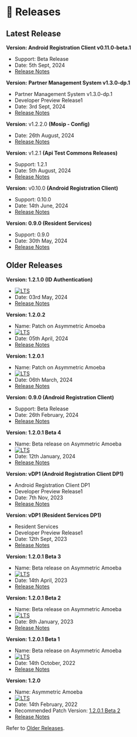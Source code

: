 # 📖 Releases

## Latest Release

**Version: Android Registration Client v0.11.0-beta.1**

* Support: Beta Release
* Date: 5th Sept, 2024
* [Release Notes](https://docs.mosip.io/1.2.0/releases/android-registration-client-v0.11.0)

**Version:** **Partner Management System v1.3.0-dp.1**

* Partner Management System v1.3.0-dp.1
* Developer Preview Release1
* Date: 3rd Sept, 2024
* [Release Notes](releases/partner-management-system-1.3.0-dp1/)

**Version:** v1.2.2.0 **(Mosip - Config)**

* Date: 26th August, 2024
* [Release Notes](https://docs.mosip.io/1.2.0/releases/1.2.2.0-mosip-config)

**Version:** v1.2.1 **(Api Test Commons Releases)**

* Support: 1.2.1
* Date: 5th August, 2024
* [Release Notes](https://docs.mosip.io/1.2.0/releases/api-test-commons-releases)

**Version:** v0.10.0 **(Android Registration Client)**

* Support: 0.10.0
* Date: 14th June, 2024
* [Release Notes](releases/android-registration-client-v0.10.0/)

**Version: 0.9.0 (Resident Services)**

* Support: 0.9.0
* Date: 30th May, 2024
* [Release Notes](releases/resident-services-0.9.0/)

## Older Releases

**Version: 1.2.1.0 (ID Authentication)**

* [![LTS](https://img.shields.io/badge/Support-Long%20Term%20Support-blue?style=plastic)](https://docs.mosip.io/1.2.0/releases/support-policy)
* Date: 03rd May, 2024
* [Release Notes](https://docs.mosip.io/1.2.0/releases/1.2.1.0)

**Version: 1.2.0.2**

* Name: Patch on Asymmetric Amoeba
* [![LTS](https://img.shields.io/badge/Support-Long%20Term%20Support-blue?style=plastic)](https://docs.mosip.io/1.2.0/releases/support-policy)
* Date: 05th April, 2024
* [Release Notes](https://docs.mosip.io/1.2.0/releases/1.2.0.2)

**Version: 1.2.0.1**

* Name: Patch on Asymmetric Amoeba
* [![LTS](https://img.shields.io/badge/Support-Long%20Term%20Support-blue?style=plastic)](https://docs.mosip.io/1.2.0/releases/support-policy)
* Date: 06th March, 2024
* [Release Notes](release/1.2.0.1/release-notes-1.2.0.1.md)

**Version: 0.9.0 (Android Registration Client)**

* Support: Beta Release
* Date: 26th February, 2024
* [Release Notes](release-notes-android-reg-client-0.9.0.md)

**Version: 1.2.0.1 Beta 4**

* Name: Beta release on Asymmetric Amoeba
* [![LTS](https://img.shields.io/badge/Support-Long%20Term%20Support-blue?style=plastic)](https://docs.mosip.io/1.2.0/releases/support-policy)
* Date: 12th January, 2024
* [Release Notes](release/1.2.0.1/release-notes-1.2.0.1-b4.md)

**Version: vDP1 (Android Registration Client DP1)**

* Android Registration Client DP1
* Developer Preview Release1
* Date: 7th Nov, 2023
* [Release Notes](release-notes-android-reg-client-dp1.md)

**Version: vDP1 (Resident Services DP1)**

* Resident Services
* Developer Preview Release1
* Date: 12th Sept, 2023
* [Release Notes](release-notes-resident-portal-dp1.md)

**Version: 1.2.0.1 Beta 3**

* Name: Beta release on Asymmetric Amoeba
* [![LTS](https://img.shields.io/badge/Support-Long%20Term%20Support-blue?style=plastic)](https://docs.mosip.io/1.2.0/releases/support-policy)
* Date: 14th April, 2023
* [Release Notes](release/1.2.0.1/release-notes-1.2.0.1-b3.md)

**Version: 1.2.0.1 Beta 2**

* Name: Beta release on Asymmetric Amoeba
* [![LTS](https://img.shields.io/badge/Support-Long%20Term%20Support-blue?style=plastic)](https://docs.mosip.io/1.2.0/releases/support-policy)
* Date: 8th January, 2023
* [Release Notes](release/1.2.0.1/release-notes-1.2.0.1-b2.md)

**Version: 1.2.0.1 Beta 1**

* Name: Beta release on Asymmetric Amoeba
* [![LTS](https://img.shields.io/badge/Support-Long%20Term%20Support-blue?style=plastic)](https://docs.mosip.io/1.2.0/releases/support-policy)
* Date: 14th October, 2022
* [Release Notes](release/1.2.0.1/release-notes-1.2.0.1-beta.md)

**Version: 1.2.0**

* Name: Asymmetric Amoeba
* [![LTS](https://img.shields.io/badge/Support-Long%20Term%20Support-blue?style=plastic)](https://docs.mosip.io/1.2.0/releases/support-policy)
* Date: 14th February, 2022
* Recommended Patch Version: [1.2.0.1 Beta 2](release/1.2.0.1/release-notes-1.2.0.1-b2.md)
* [Release Notes](release/1.2.0/release-notes.md)

Refer to [Older Releases](https://docs.mosip.io/1.1.5/mosip-releases).
